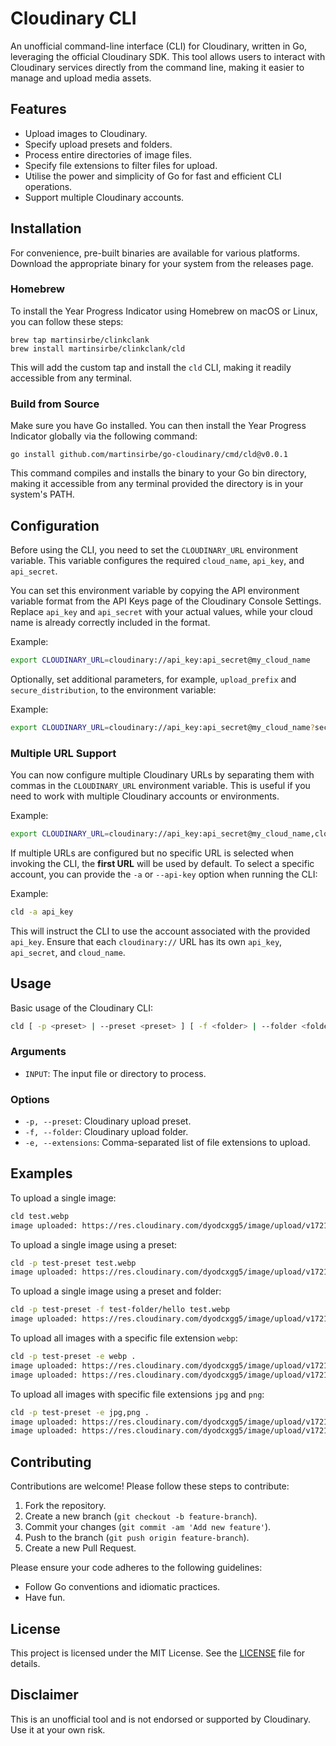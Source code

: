# Cloudinary CLI

An unofficial command-line interface (CLI) for Cloudinary, written in Go, leveraging the official
Cloudinary SDK. This tool allows users to interact with Cloudinary services directly from the
command line, making it easier to manage and upload media assets.

## Features

- Upload images to Cloudinary.
- Specify upload presets and folders.
- Process entire directories of image files.
- Specify file extensions to filter files for upload.
- Utilise the power and simplicity of Go for fast and efficient CLI operations.
- Support multiple Cloudinary accounts.

## Installation

For convenience, pre-built binaries are available for various platforms. Download the appropriate
binary for your system from the releases page.

### Homebrew

To install the Year Progress Indicator using Homebrew on macOS or Linux, you can follow these steps:

```shell
brew tap martinsirbe/clinkclank
brew install martinsirbe/clinkclank/cld
```

This will add the custom tap and install the `cld` CLI, making it readily accessible from any
terminal.

### Build from Source

Make sure you have Go installed. You can then install the Year Progress Indicator globally via the
following command:

```shell
go install github.com/martinsirbe/go-cloudinary/cmd/cld@v0.0.1
```

This command compiles and installs the binary to your Go bin directory, making it accessible from
any terminal provided the directory is in your system's PATH.

## Configuration

Before using the CLI, you need to set the `CLOUDINARY_URL` environment variable. This variable
configures the required `cloud_name`, `api_key`, and `api_secret`.

You can set this environment variable by copying the API environment variable format from the API
Keys page of the Cloudinary Console Settings. Replace `api_key` and `api_secret` with your actual
values, while your cloud name is already correctly included in the format.

Example:

```bash
export CLOUDINARY_URL=cloudinary://api_key:api_secret@my_cloud_name
```

Optionally, set additional parameters, for example, `upload_prefix` and `secure_distribution`, to
the environment variable:

Example:

```bash
export CLOUDINARY_URL=cloudinary://api_key:api_secret@my_cloud_name?secure_distribution=example.com&upload_prefix=example
```

### Multiple URL Support

You can now configure multiple Cloudinary URLs by separating them with commas in
the `CLOUDINARY_URL` environment variable. This is useful if you need to work with multiple
Cloudinary accounts or environments.

Example:

```bash
export CLOUDINARY_URL=cloudinary://api_key:api_secret@my_cloud_name,cloudinary://api_key:api_secret@my_other_cloud_name
```

If multiple URLs are configured but no specific URL is selected when invoking the CLI, the **first
URL** will be used by default. To select a specific account, you can provide the `-a` or `--api-key`
option when running the CLI:

Example:

```bash
cld -a api_key
```

This will instruct the CLI to use the account associated with the provided `api_key`. Ensure that
each `cloudinary://` URL has its own `api_key`, `api_secret`, and `cloud_name`.

## Usage

Basic usage of the Cloudinary CLI:

```bash
cld [ -p <preset> | --preset <preset> ] [ -f <folder> | --folder <folder> ] [ -e <extensions> | --extensions <extensions> ] INPUT
```

### Arguments

- `INPUT`: The input file or directory to process.

### Options

- `-p, --preset`: Cloudinary upload preset.
- `-f, --folder`: Cloudinary upload folder.
- `-e, --extensions`: Comma-separated list of file extensions to upload.

## Examples

To upload a single image:

```bash
cld test.webp
image uploaded: https://res.cloudinary.com/dyodcxgg5/image/upload/v1721945485/benqcqpstfjv5noutjih.webp
```

To upload a single image using a preset:

```bash
cld -p test-preset test.webp
image uploaded: https://res.cloudinary.com/dyodcxgg5/image/upload/v1721945634/test-folder/test.webp
```

To upload a single image using a preset and folder:

```bash
cld -p test-preset -f test-folder/hello test.webp
image uploaded: https://res.cloudinary.com/dyodcxgg5/image/upload/v1721945718/test-folder/hello/test.webp
```

To upload all images with a specific file extension `webp`:

```bash
cld -p test-preset -e webp .
image uploaded: https://res.cloudinary.com/dyodcxgg5/image/upload/v1721945983/test-folder/test_2xl.webp
image uploaded: https://res.cloudinary.com/dyodcxgg5/image/upload/v1721945984/test-folder/test_lg.webp
```

To upload all images with specific file extensions `jpg` and `png`:

```bash
cld -p test-preset -e jpg,png .
image uploaded: https://res.cloudinary.com/dyodcxgg5/image/upload/v1721946123/test-folder/test.jpg
image uploaded: https://res.cloudinary.com/dyodcxgg5/image/upload/v1721946124/test-folder/test.png
```

## Contributing

Contributions are welcome! Please follow these steps to contribute:

1. Fork the repository.
2. Create a new branch (`git checkout -b feature-branch`).
3. Commit your changes (`git commit -am 'Add new feature'`).
4. Push to the branch (`git push origin feature-branch`).
5. Create a new Pull Request.

Please ensure your code adheres to the following guidelines:

- Follow Go conventions and idiomatic practices.
- Have fun.

## License

This project is licensed under the MIT License. See the [LICENSE](LICENSE.md) file for details.

## Disclaimer

This is an unofficial tool and is not endorsed or supported by Cloudinary. Use it at your own risk.
